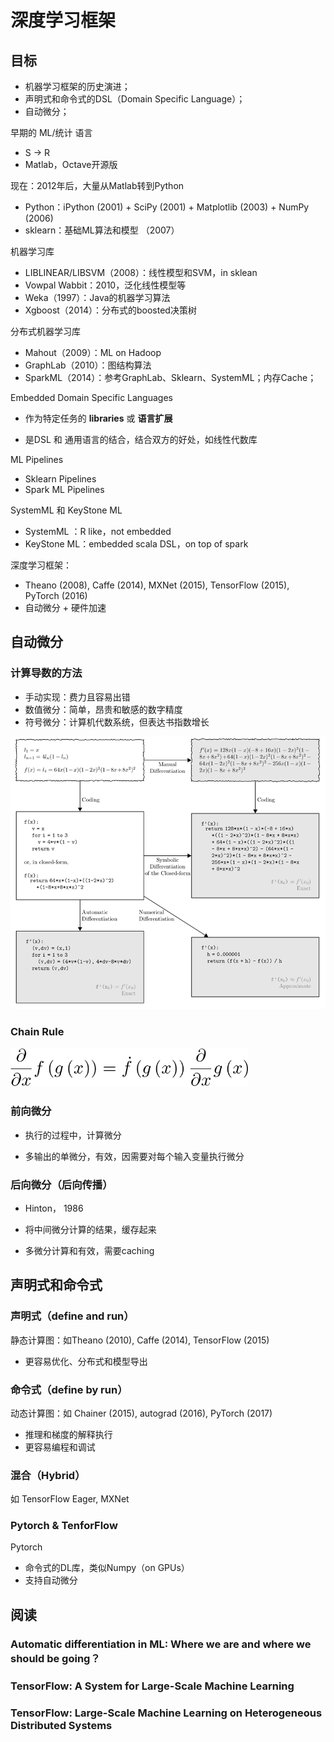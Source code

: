 # 深度学习框架

## 目标

- 机器学习框架的历史演进；
- 声明式和命令式的DSL（Domain Specific Language）；
- 自动微分；



早期的 ML/统计 语言

- S -> R
- Matlab，Octave开源版



现在：2012年后，大量从Matlab转到Python

- Python：iPython (2001) + SciPy (2001) + Matplotlib (2003) + NumPy (2006)
- sklearn：基础ML算法和模型 （2007）



机器学习库

- LIBLINEAR/LIBSVM（2008）：线性模型和SVM，in sklean
- Vowpal Wabbit：2010，泛化线性模型等
- Weka（1997）：Java的机器学习算法
- Xgboost（2014）：分布式的boosted决策树



分布式机器学习库

- Mahout（2009）：ML on Hadoop
- GraphLab（2010）：图结构算法
- SparkML（2014）：参考GraphLab、Sklearn、SystemML；内存Cache；



Embedded Domain Specific Languages

- 作为特定任务的 **libraries** 或 **语言扩展**

- 是DSL 和 通用语言的结合，结合双方的好处，如线性代数库



ML Pipelines

- Sklearn Pipelines
- Spark ML Pipelines



SystemML 和 KeyStone ML

- SystemML ：R like，not embedded
- KeyStone ML：embedded scala DSL，on top of spark



深度学习框架：

- Theano (2008), Caffe (2014), MXNet (2015), TensorFlow (2015), PyTorch (2016)
- 自动微分 + 硬件加速



## 自动微分

### 计算导数的方法

- 手动实现：费力且容易出错
- 数值微分：简单，昂贵和敏感的数字精度
- 符号微分：计算机代数系统，但表达书指数增长

<img src="pics/auto_diff.png" alt="image-20200814110414081" style="zoom: 80%;" />

### **Chain Rule**

<img src="pics/chain_rule.png" alt="image-20200814111227812" style="zoom:67%;" />

### **前向微分**

- 执行的过程中，计算微分

- 多输出的单微分，有效，因需要对每个输入变量执行微分

### **后向微分（后向传播）**

- Hinton， 1986
- 将中间微分计算的结果，缓存起来

- 多微分计算和有效，需要caching



## 声明式和命令式

### 声明式（define and run）

静态计算图：如Theano (2010), Caffe (2014), TensorFlow (2015)

- 更容易优化、分布式和模型导出



### 命令式（define by run）

动态计算图：如 Chainer (2015), autograd (2016), PyTorch (2017) 

- 推理和梯度的解释执行
- 更容易编程和调试



### 混合（Hybrid）

如 TensorFlow Eager, MXNet



### Pytorch & TenforFlow

Pytorch

- 命令式的DL库，类似Numpy（on GPUs）
- 支持自动微分



## 阅读

### Automatic differentiation in ML: Where we are and where we should be going？



### TensorFlow: A System for Large-Scale Machine Learning



### TensorFlow: Large-Scale Machine Learning on Heterogeneous Distributed Systems
